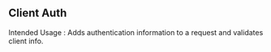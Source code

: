 ## Client Auth

Intended Usage : Adds authentication information to a request and validates client info.